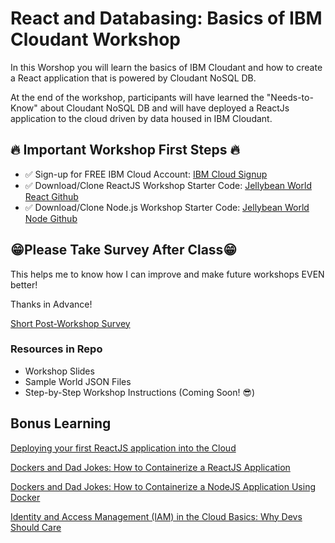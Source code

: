 # React and Databasing: Basics of IBM Cloudant Workshop

In this Worshop you will learn the basics of IBM Cloudant and how to create a React application that is powered by Cloudant NoSQL DB.

At the end of the workshop, participants will have learned the "Needs-to-Know" about Cloudant NoSQL DB and will have deployed a ReactJs application to the cloud driven by data housed in IBM Cloudant. 

## 🔥 Important Workshop First Steps 🔥

- ✅ Sign-up for FREE IBM Cloud Account:  [IBM Cloud Signup](https://ibm.biz/BdfqCq)
- ✅ Download/Clone ReactJS Workshop Starter Code: [Jellybean World React Github](https://github.com/bradstondevcode/jelly-bean-world-starter-code)
- ✅ Download/Clone Node.js Workshop Starter Code: [Jellybean World Node Github](https://github.com/bradstondevcode/jelly-bean-world-node-api)


## 😁Please Take Survey After Class😁

This helps me to know how I can improve and make future workshops EVEN better!

Thanks in Advance!

[Short Post-Workshop Survey](https://ibm.biz/BdfqCf)

### Resources in Repo

- Workshop Slides
- Sample World JSON Files
- Step-by-Step Workshop Instructions (Coming Soon! 😎)


## Bonus Learning

[Deploying your first ReactJS application into the Cloud](https://ibm.biz/deploying-react-app-in-cloud-devto-bradstondev)

[Dockers and Dad Jokes: How to Containerize a ReactJS Application](https://ibm.biz/how-to-containerize-react-app-031821-bradstondev)

[Dockers and Dad Jokes: How to Containerize a NodeJS Application Using Docker](https://ibm.biz/blog-3-docker-dad-jokes-nodejs)

[Identity and Access Management (IAM) in the Cloud Basics: Why Devs Should Care](https://ibm.biz/IAM-in-the-cloud-devto-blog-bradstondev)
